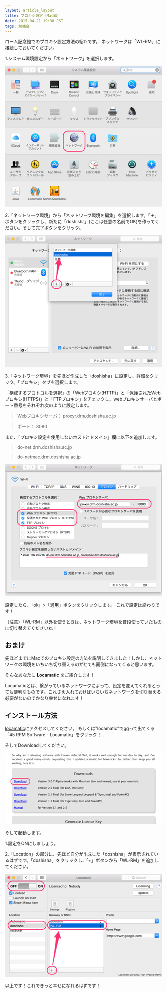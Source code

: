 ```yaml
---
layout: article_layout
title: プロキシ設定（Mac編）
date: 2015-04-21 19:38 JST
tags: 勉強会
---
```


ローム記念館でのプロキシ設定方法の紹介です。
ネットワークは「WL-RM」に接続しておいてください。

1.システム環境設定から「ネットワーク」を選択します。

![プロキシ設定1](./../images/2015-04-21-proxy-mac/1.png "1.png")


2.「ネットワーク環境」から「ネットワーク環境を編集」を選択します。「＋」ボタンをクリックし、新たに「doshisha」(ここは任意の名前でOK)を作ってください。そして完了ボタンをクリック。

![プロキシ設定2](./../images/2015-04-21-proxy-mac/2.png "2.png")


3.「ネットワーク環境」を先ほど作成した「doshisha」に設定し、詳細をクリック。「プロキシ」タブを選択します。

「構成するプロトコルを選択」の「Webプロキシ(HTTP)」と「保護されたWebプロキシ(HTTPS)」と「FTPプロキシ」をチェックし、webプロキシサーバとポート番号をそれぞれ次のように設定します。

> Webプロキシサーバ： proxyr.drm.doshisha.ac.jp

> ポート： 8080

また、「プロキシ設定を使用しないホストとドメイン」欄に以下を追加します。

> do-net.drm.doshisha.ac.jp

> do-netmac.drm.doshisha.ac.jp

![プロキシ設定3](./../images/2015-04-21-proxy-mac/3.png "3.png")


設定したら、「ok」>「適用」ボタンをクリックします。
これで設定は終わりです！

（注意）「WL-RM」以外を使うときは、ネットワーク環境を普段使っていたものに切り替えてくださいね！

## おまけ

先ほどまでにMacでのプロキシ設定の方法を説明してきました！しかし、ネットワークの環境をいちいち切り替えるのがとても面倒になってくると思います。

そんなあなたに **Locamatic** をご紹介します！

Locamaticとは、繋がっているネットワークによって、設定を変えてくれるとっても便利なものです。これさえ入れておけばいちいちネットワークを切り替える必要がないのでかなり幸せになれます！

## インストール方法

[locamatic](http://www.45rpmsoftware.com/locamatic.php)にアクセスしてください。
もしくは"locamatic"でggって出てくる「45 RPM Software - Locamatic」をクリック！

そしてDownloadしてください。

![プロキシ設定4](./../images/2015-04-21-proxy-mac/4.png "4.png")



そして起動します。

1.設定をONにしましょう。

2.「Location」の部分に、先ほど自分が作成した「doshisha」が表示されているはずです。「doshisha」をクリックし、「+」ボタンから「WL-RM」を追加してください。

![プロキシ設定5](./../images/2015-04-21-proxy-mac/5.png "5.png")

以上です！これできっと幸せになれるはずです！





